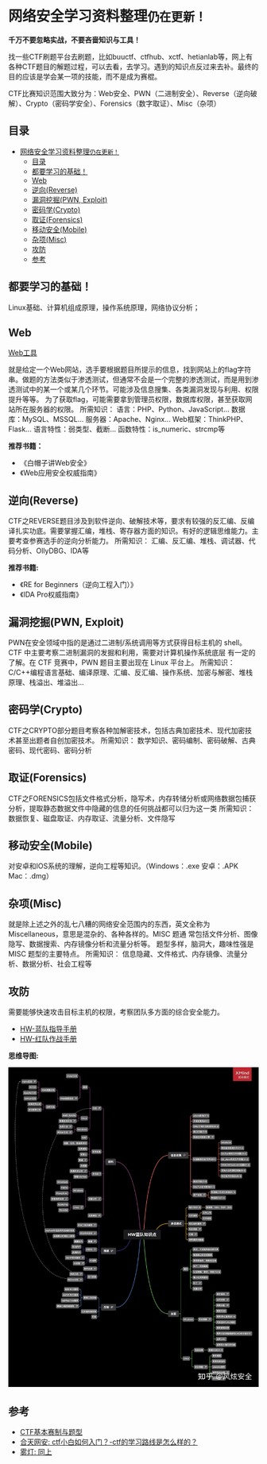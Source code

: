 # 网络安全学习资料整理`仍在更新！`

**千万不要忽略实战，不要吝啬知识与工具！**

找一些CTF刷题平台去刷题，比如buuctf、ctfhub、xctf、hetianlab等，网上有各种CTF题目的解题过程，可以去看，去学习。遇到的知识点反过来去补。最终的目的应该是学会某一项的技能，而不是成为赛棍。

CTF比赛知识范围大致分为：Web安全、PWN（二进制安全）、Reverse（逆向破解）、Crypto（密码学安全）、Forensics（数字取证）、Misc（杂项）

## 目录

- [网络安全学习资料整理`仍在更新！`](#网络安全学习资料整理仍在更新)
  - [目录](#目录)
  - [都要学习的基础！](#都要学习的基础)
  - [Web](#web)
  - [逆向(Reverse)](#逆向reverse)
  - [漏洞挖掘(PWN, Exploit)](#漏洞挖掘pwn-exploit)
  - [密码学(Crypto)](#密码学crypto)
  - [取证(Forensics)](#取证forensics)
  - [移动安全(Mobile)](#移动安全mobile)
  - [杂项(Misc)](#杂项misc)
  - [攻防](#攻防)
  - [参考](#参考)

## 都要学习的基础！

Linux基础、计算机组成原理，操作系统原理，网络协议分析；

## Web

[Web工具](./Web/tools.md)

就是给定一个Web网站，选手要根据题目所提示的信息，找到网站上的flag字符串。做题的方法类似于渗透测试，但通常不会是一个完整的渗透测试，而是用到渗透测试中的某一个或某几个环节。可能涉及信息搜集、各类漏洞发现与利用、权限提升等等。 为了获取flag，可能需要拿到管理员权限，数据库权限，甚至获取网站所在服务器的权限。 所需知识： 语言：PHP、Python、JavaScript... 数据库：MySQL、MSSQL... 服务器：Apache、Nginx... Web框架：ThinkPHP、Flask... 语言特性：弱类型、截断... 函数特性：is_numeric、strcmp等


**推荐书籍：**

+ 《白帽子讲Web安全》
+ 《Web应用安全权威指南》


## 逆向(Reverse)

CTF之REVERSE题目涉及到软件逆向、破解技术等，要求有较强的反汇编、反编译扎实功底。需要掌握汇编，堆栈、寄存器方面的知识。有好的逻辑思维能力。主要考查参赛选手的逆向分析能力。 所需知识： 汇编、反汇编、堆栈、调试器、代码分析、OllyDBG、IDA等

**推荐书籍:**

+ 《RE for Beginners（逆向工程入门）》
+ 《IDA Pro权威指南》

## 漏洞挖掘(PWN, Exploit)

PWN在安全领域中指的是通过二进制/系统调用等方式获得目标主机的 shell。CTF 中主要考察二进制漏洞的发掘和利用，需要对计算机操作系统底层 有一定的了解。在 CTF 竞赛中，PWN 题目主要出现在 Linux 平台上。 所需知识： C/C++编程语言基础、编译原理、汇编、反汇编、操作系统、加密与解密、堆栈原理、栈溢出、堆溢出...

## 密码学(Crypto)

CTF之CRYPTO部分题目考察各种加解密技术，包括古典加密技术、现代加密技术甚至出题者自创加密技术。 所需知识： 数学知识、密码编制、密码破解、古典密码、现代密码、密码分析

## 取证(Forensics)

CTF之FORENSICS包括文件格式分析，隐写术，内存转储分析或网络数据包捕获分析，提取静态数据文件中隐藏的信息的任何挑战都可以归为这一类 所需知识： 数据恢复、磁盘取证、内存取证、流量分析、文件隐写

## 移动安全(Mobile)

对安卓和IOS系统的理解，逆向工程等知识。（Windows：.exe     安卓：.APK     Mac：.dmg）

## 杂项(Misc)

就是除上述之外的乱七八糟的网络安全范围内的东西，英文全称为 Miscellaneous，意思是混杂的、各种各样的。MISC 题通 常包括文件分析、图像隐写、数据搜索、内存镜像分析和流量分析等。 题型多样，脑洞大，趣味性强是 MISC 题型的主要特点。 所需知识： 信息隐藏、文件格式、内存镜像、流量分析、数据分析、社会工程等

## 攻防

需要能够快速攻击目标主机的权限，考察团队多方面的综合安全能力。

+ [HW-蓝队指导手册](https://zhuanlan.zhihu.com/p/363887711)
+ [HW-红队作战手册](https://zhuanlan.zhihu.com/p/148954500)

**思维导图:**

![攻击方入门](./images/hw-blue-mind.jpg)

## 参考

+ [CTF基本赛制与题型](https://www.cnblogs.com/hsp1269/p/13832943.html)
+ [合天网安: ctf小白如何入门？-ctf的学习路线是怎么样的？](https://www.zhihu.com/question/454611713/answer/2416102673)
+ [雾灯: 同上](https://www.zhihu.com/question/454611713/answer/1835040291)